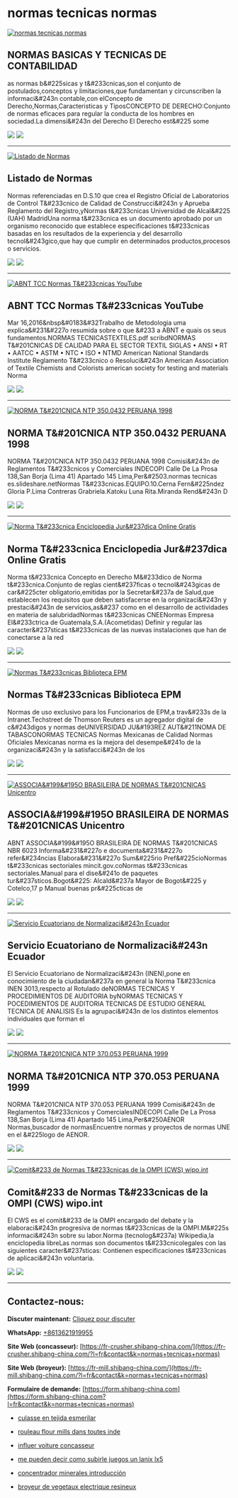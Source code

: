 # normas tecnicas normas

<a href="https://swt.shibang-china.com/?l=fr&img&k=normas+tecnicas+normas" target="_blank">![normas tecnicas normas](http://static.shibang-china.com/all-800x300/1259.jpg)</a>

## NORMAS BASICAS Y TECNICAS DE CONTABILIDAD
as normas b&#225sicas y t&#233cnicas,son el conjunto de postulados,conceptos y limitaciones,que fundamentan y circunscriben la informaci&#243n contable,con elConcepto de Derecho,Normas,Caracteristicas y TiposCONCEPTO DE DERECHO:Conjunto de normas eficaces para regular la conducta de los hombres en sociedad.La dimensi&#243n del Derecho El Derecho est&#225 some


<a href="https://whatsapp.shibangsoft.com/WhatsApp.php" target="_blank" title="WhatsApp">![](http://static.shibang-china.com/icon/whatsapp.png)</a> <a href="https://swt.shibang-china.com/?l=fr&icon&k=normas+tecnicas+normas" target="_blank">![](http://static.shibang-china.com/icon/chat-fr.png)</a>

---

<a href="https://swt.shibang-china.com/?l=fr&img&k=normas+tecnicas+normas" target="_blank">![Listado de Normas](http://static.shibang-china.com/all-800x300/222.jpg)</a>

## Listado de Normas
Normas referenciadas en D.S.10 que crea el Registro Oficial de Laboratorios de Control T&#233cnico de Calidad de Construcci&#243n y Aprueba Reglamento del Registro,yNormas t&#233cnicas Universidad de Alcal&#225 (UAH) MadridUna norma t&#233cnica es un documento aprobado por un organismo reconocido que establece especificaciones t&#233cnicas basadas en los resultados de la experiencia y del desarrollo tecnol&#243gico,que hay que cumplir en determinados productos,procesos o servicios.


<a href="https://whatsapp.shibangsoft.com/WhatsApp.php" target="_blank" title="WhatsApp">![](http://static.shibang-china.com/icon/whatsapp.png)</a> <a href="https://swt.shibang-china.com/?l=fr&icon&k=normas+tecnicas+normas" target="_blank">![](http://static.shibang-china.com/icon/chat-fr.png)</a>

---

<a href="https://swt.shibang-china.com/?l=fr&img&k=normas+tecnicas+normas" target="_blank">![ABNT TCC Normas T&#233cnicas YouTube](http://static.shibang-china.com/all-800x300/1351.jpg)</a>

## ABNT TCC Normas T&#233cnicas YouTube
Mar 16,2016&nbsp&#0183&#32Trabalho de Metodologia uma explica&#231&#227o resumida sobre o que &#233 a ABNT e quais os seus fundamentos.NORMAS TECNICASTEXTILES.pdf scribdNORMAS T&#201CNICAS DE CALIDAD PARA EL SECTOR TEXTIL SIGLAS • ANSI • RT • AATCC • ASTM • NTC • ISO • NTMD American National Standards Institute Reglamento T&#233cnico o Resoluci&#243n American Association of Textile Chemists and Colorists american society for testing and materials Norma


<a href="https://whatsapp.shibangsoft.com/WhatsApp.php" target="_blank" title="WhatsApp">![](http://static.shibang-china.com/icon/whatsapp.png)</a> <a href="https://swt.shibang-china.com/?l=fr&icon&k=normas+tecnicas+normas" target="_blank">![](http://static.shibang-china.com/icon/chat-fr.png)</a>

---

<a href="https://swt.shibang-china.com/?l=fr&img&k=normas+tecnicas+normas" target="_blank">![NORMA T&#201CNICA NTP 350.0432 PERUANA 1998](http://static.shibang-china.com/all-800x300/1019.jpg)</a>

## NORMA T&#201CNICA NTP 350.0432 PERUANA 1998
NORMA T&#201CNICA NTP 350.0432 PERUANA 1998 Comisi&#243n de Reglamentos T&#233cnicos y Comerciales INDECOPI Calle De La Prosa 138,San Borja (Lima 41) Apartado 145 Lima,Per&#2503.normas tecnicas es.slideshare.netNormas T&#233cnicas.EQUIPO.10.Cerna Fern&#225ndez Gloria P.Lima Contreras Grabriela.Katoku Luna Rita.Miranda Rend&#243n D


<a href="https://whatsapp.shibangsoft.com/WhatsApp.php" target="_blank" title="WhatsApp">![](http://static.shibang-china.com/icon/whatsapp.png)</a> <a href="https://swt.shibang-china.com/?l=fr&icon&k=normas+tecnicas+normas" target="_blank">![](http://static.shibang-china.com/icon/chat-fr.png)</a>

---

<a href="https://swt.shibang-china.com/?l=fr&img&k=normas+tecnicas+normas" target="_blank">![Norma T&#233cnica Enciclopedia Jur&#237dica Online Gratis](http://static.shibang-china.com/all-800x300/888.jpg)</a>

## Norma T&#233cnica Enciclopedia Jur&#237dica Online Gratis
Norma t&#233cnica Concepto en Derecho M&#233dico de Norma t&#233cnica.Conjunto de reglas cient&#237ficas o tecnol&#243gicas de car&#225cter obligatorio,emitidas por la Secretar&#237a de Salud,que establecen los requisitos que deben satisfacerse en la organizaci&#243n y prestaci&#243n de servicios,as&#237 como en el desarrollo de actividades en materia de salubridadNormas t&#233cnicas CNEENormas Empresa El&#233ctrica de Guatemala,S.A.(Acometidas) Definir y regular las caracter&#237sticas t&#233cnicas de las nuevas instalaciones que han de conectarse a la red


<a href="https://whatsapp.shibangsoft.com/WhatsApp.php" target="_blank" title="WhatsApp">![](http://static.shibang-china.com/icon/whatsapp.png)</a> <a href="https://swt.shibang-china.com/?l=fr&icon&k=normas+tecnicas+normas" target="_blank">![](http://static.shibang-china.com/icon/chat-fr.png)</a>

---

<a href="https://swt.shibang-china.com/?l=fr&img&k=normas+tecnicas+normas" target="_blank">![Normas T&#233cnicas Biblioteca EPM](http://static.shibang-china.com/all-800x300/400.jpg)</a>

## Normas T&#233cnicas Biblioteca EPM
Normas de uso exclusivo para los Funcionarios de EPM,a trav&#233s de la Intranet.Techstreet de Thomson Reuters es un agregador digital de c&#243digos y normas deUNIVERSIDAD JU&#193REZ AUT&#211NOMA DE TABASCONORMAS TECNICAS Normas Mexicanas de Calidad Normas Oficiales Mexicanas norma es la mejora del desempe&#241o de la organizaci&#243n y la satisfacci&#243n de los


<a href="https://whatsapp.shibangsoft.com/WhatsApp.php" target="_blank" title="WhatsApp">![](http://static.shibang-china.com/icon/whatsapp.png)</a> <a href="https://swt.shibang-china.com/?l=fr&icon&k=normas+tecnicas+normas" target="_blank">![](http://static.shibang-china.com/icon/chat-fr.png)</a>

---

<a href="https://swt.shibang-china.com/?l=fr&img&k=normas+tecnicas+normas" target="_blank">![ASSOCIA&#199&#195O BRASILEIRA DE NORMAS T&#201CNICAS Unicentro](http://static.shibang-china.com/all-800x300/151.jpg)</a>

## ASSOCIA&#199&#195O BRASILEIRA DE NORMAS T&#201CNICAS Unicentro
ABNT ASSOCIA&#199&#195O BRASILEIRA DE NORMAS T&#201CNICAS NBR 6023 Informa&#231&#227o e documenta&#231&#227o refer&#234ncias Elabora&#231&#227o Sum&#225rio Pref&#225cioNormas t&#233cnicas sectoriales mincit.gov.coNormas t&#233cnicas sectoriales.Manual para el dise&#241o de paquetes tur&#237sticos.Bogot&#225: Alcald&#237a Mayor de Bogot&#225 y Cotelco,17 p Manual buenas pr&#225cticas de


<a href="https://whatsapp.shibangsoft.com/WhatsApp.php" target="_blank" title="WhatsApp">![](http://static.shibang-china.com/icon/whatsapp.png)</a> <a href="https://swt.shibang-china.com/?l=fr&icon&k=normas+tecnicas+normas" target="_blank">![](http://static.shibang-china.com/icon/chat-fr.png)</a>

---

<a href="https://swt.shibang-china.com/?l=fr&img&k=normas+tecnicas+normas" target="_blank">![Servicio Ecuatoriano de Normalizaci&#243n Ecuador](http://static.shibang-china.com/all-800x300/826.jpg)</a>

## Servicio Ecuatoriano de Normalizaci&#243n Ecuador
El Servicio Ecuatoriano de Normalizaci&#243n (INEN),pone en conocimiento de la ciudadan&#237a en general la Norma T&#233cnica INEN 3013,respecto al Rotulado deNORMAS TECNICAS Y PROCEDIMIENTOS DE AUDITORIA byNORMAS TECNICAS Y POCEDIMIENTOS DE AUDITORIA TECNICAS DE ESTUDIO GENERAL TECNICA DE ANALISIS Es la agrupaci&#243n de los distintos elementos individuales que forman el


<a href="https://whatsapp.shibangsoft.com/WhatsApp.php" target="_blank" title="WhatsApp">![](http://static.shibang-china.com/icon/whatsapp.png)</a> <a href="https://swt.shibang-china.com/?l=fr&icon&k=normas+tecnicas+normas" target="_blank">![](http://static.shibang-china.com/icon/chat-fr.png)</a>

---

<a href="https://swt.shibang-china.com/?l=fr&img&k=normas+tecnicas+normas" target="_blank">![NORMA T&#201CNICA NTP 370.053 PERUANA 1999](http://static.shibang-china.com/all-800x300/1528.jpg)</a>

## NORMA T&#201CNICA NTP 370.053 PERUANA 1999
NORMA T&#201CNICA NTP 370.053 PERUANA 1999 Comisi&#243n de Reglamentos T&#233cnicos y ComercialesINDECOPI Calle De La Prosa 138,San Borja (Lima 41) Apartado 145 Lima,Per&#250AENOR Normas,buscador de normasEncuentre normas y proyectos de normas UNE en el &#225logo de AENOR.


<a href="https://whatsapp.shibangsoft.com/WhatsApp.php" target="_blank" title="WhatsApp">![](http://static.shibang-china.com/icon/whatsapp.png)</a> <a href="https://swt.shibang-china.com/?l=fr&icon&k=normas+tecnicas+normas" target="_blank">![](http://static.shibang-china.com/icon/chat-fr.png)</a>

---

<a href="https://swt.shibang-china.com/?l=fr&img&k=normas+tecnicas+normas" target="_blank">![Comit&#233 de Normas T&#233cnicas de la OMPI (CWS) wipo.int](http://static.shibang-china.com/all-800x300/179.jpg)</a>

## Comit&#233 de Normas T&#233cnicas de la OMPI (CWS) wipo.int
El CWS es el comit&#233 de la OMPI encargado del debate y la elaboraci&#243n progresiva de normas t&#233cnicas de la OMPI.M&#225s informaci&#243n sobre su labor.Norma (tecnolog&#237a) Wikipedia,la enciclopedia libreLas normas son documentos t&#233cnicolegales con las siguientes caracter&#237sticas: Contienen especificaciones t&#233cnicas de aplicaci&#243n voluntaria.


<a href="https://whatsapp.shibangsoft.com/WhatsApp.php" target="_blank" title="WhatsApp">![](http://static.shibang-china.com/icon/whatsapp.png)</a> <a href="https://swt.shibang-china.com/?l=fr&icon&k=normas+tecnicas+normas" target="_blank">![](http://static.shibang-china.com/icon/chat-fr.png)</a>

---
## Contactez-nous:

**Discuter maintenant:** [Cliquez pour discuter](https://swt.shibang-china.com?l=fr&contact&k=normas+tecnicas+normas)

**WhatsApp:**  [+8613621919955](https://whatsapp.shibangsoft.com/WhatsApp.php)

**Site Web (concasseur):** [https://fr-crusher.shibang-china.com/](https://fr-crusher.shibang-china.com/?l=fr&contact&k=normas+tecnicas+normas)

**Site Web (broyeur):** [https://fr-mill.shibang-china.com/](https://fr-mill.shibang-china.com/?l=fr&contact&k=normas+tecnicas+normas)

**Formulaire de demande:** [https://form.shibang-china.com](https://form.shibang-china.com?l=fr&contact&k=normas+tecnicas+normas)

* [culasse en tejida esmerilar](../61/culasse%20en%20tejida%20esmerilar.md)

* [rouleau flour mills dans toutes inde](../61/rouleau%20flour%20mills%20dans%20toutes%20inde.md)

* [influer voiture concasseur](../61/influer%20voiture%20concasseur.md)

* [me pueden decir como subirle juegos un lanix lx5](../63/me%20pueden%20decir%20como%20subirle%20juegos%20un%20lanix%20lx5.md)

* [concentrador minerales introducción](../64/concentrador%20minerales%20introducci%C3%B3n.md)

* [broyeur de vegetaux electrique resineux](../65/broyeur%20de%20vegetaux%20electrique%20resineux.md)